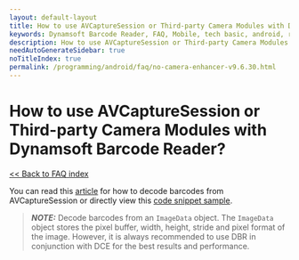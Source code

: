 ```yaml
---
layout: default-layout
title: How to use AVCaptureSession or Third-party Camera Modules with Dynamsoft Barcode Reader?
keywords: Dynamsoft Barcode Reader, FAQ, Mobile, tech basic, android, requirements
description: How to use AVCaptureSession or Third-party Camera Modules with Dynamsoft Barcode Reader?
needAutoGenerateSidebar: true
noTitleIndex: true
permalink: /programming/android/faq/no-camera-enhancer-v9.6.30.html
---
```


# How to use AVCaptureSession or Third-party Camera Modules with Dynamsoft Barcode Reader?

[<< Back to FAQ index](index.md)


You can read this [article](../samples/no-camera-enhancer.md) for how to decode barcodes from AVCaptureSession or directly view this <a href="https://www.dynamsoft.com/barcode-reader/docs/mobile/programming/android/api-reference/primary-decode.html?ver=latest#get-imagedata-from-android-camera2" target="_blank">code snippet sample</a>. 

> **_NOTE:_** Decode barcodes from an `ImageData` object. The `ImageData` object stores the pixel buffer, width, height, stride and pixel format of the image. However, it is always recommended to use DBR in conjunction with DCE for the best results and performance.